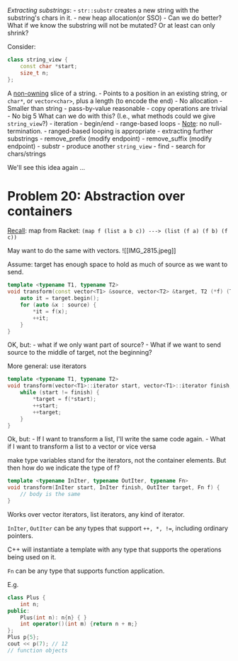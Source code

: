 
*Extracting substrings*:
	- `str::substr` creates a new string with the substring's chars in it. - new heap allocation(or SSO)
	- Can we do better? What if we know the substring will not be mutated? Or at least can only shrink?

Consider:
```c++
class string_view {
	const char *start;
	size_t n;
};
```
A <u>non-owning</u> slice of a string.
	- Points to a position in an existing string, or `char*`, or `vector<char>`, plus a length (to encode the end)
	- No allocation
	- Smaller than string - pass-by-value reasonable
	- copy operations are trivial - No big 5
What can we do with this? (I.e., what methods could we give `string_view`?)
	- iteration - begin/end - range-based loops
		- <u>Note</u>: no null-termination. - ranged-based looping is appropriate
	- extracting further substrings
		- remove_prefix (modify endpoint)
		- remove_suffix (modify endpoint)
		- substr - produce another `string_view`
	- find - search for chars/strings

We'll see this idea again ...





# Problem 20: Abstraction over containers

<u>Recall</u>:
map from Racket:
`(map f (list a b c)) ---> (list (f a) (f b) (f c))`

May want to do the same with vectors.
![[IMG_2815.jpeg]]

Assume: target has enough space to hold as much of source as we want to send.
```c++
template <typename T1, typename T2>
void transform(const vector<T1> &source, vector<T2> &target, T2 (*f) (T1)) {
	auto it = target.begin();
	for (auto &x : source) {
		*it = f(x);
		++it;
	}
}
```


OK, but:
	- what if we only want part of source?
	- What if we want to send source to the middle of target, not the beginning?

More general: use iterators
```c++
template <typename T1, typename T2>
void transform(vector<T1>::iterator start, vector<T1>::iterator finish, vector<T2>::iterator target, T2 (*f) (T1)) {
	while (start != finish) {
		*target = f(*start);
		++start;
		++target;
	}
}
```


Ok, but:
	- If I want to transform a list, I'll write the same code again.
	- What if I want to transform a list to a vector or vice versa

make type variables stand for the iterators, not the container elements.
But then how do we indicate the type of f?

```c++
template <typename InIter, typename OutIter, typename Fn>
void transform(InIter start, InIter finish, OutIter target, Fn f) {
	// body is the same
}
```

Works over vector iterators, list iterators, any kind of iterator.

`InIter`, `OutIter` can be any types that support `++, *, !=`, including ordinary pointers.

C++ will instantiate a template with any type that supports the operations being used on it.

`Fn` can be any type that supports function application.

E.g. 
```c++
class Plus {
	int n;
public:
	Plus(int n): n{n} { }
	int operator()(int m) {return n + m;}
};
Plus p{5};
cout << p(7); // 12
// function objects
```